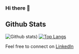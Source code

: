 ### Hi there 👋

#### 

<!--
**NIrajan-15/NIrajan-15** is a ✨ _special_ ✨ repository because its `README.md` (this file) appears on your GitHub profile.

Here are some ideas to get you started:

- 🔭 I’m currently working on ...
- 🌱 I’m currently learning ...
- 👯 I’m looking to collaborate on ...
- 🤔 I’m looking for help with ...
- 💬 Ask me about ...
- 📫 How to reach me: ...
- 😄 Pronouns: ...
- ⚡ Fun fact: ...
-->


## Github Stats

![Github stats](https://github-readme-stats.vercel.app/api?username=NIrajan-15&count_private=true&show_icons=true&theme=radical&line_height=25&hide=stars)) [![Top Langs](https://github-readme-stats.vercel.app/api/top-langs/?username=anuraghazra&langs_count=6&layout=compact)](https://github.com/anuraghazra/github-readme-stats)


Feel free to connect on [LinkedIn](https://www.linkedin.com/in/nirajan-sangraula/)  

